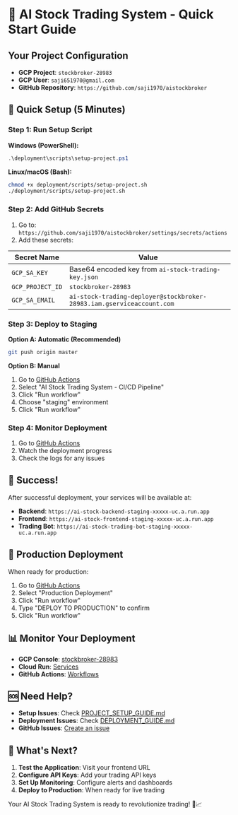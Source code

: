 # 🚀 AI Stock Trading System - Quick Start Guide

## Your Project Configuration

- **GCP Project**: `stockbroker-28983`
- **GCP User**: `saji651970@gmail.com`
- **GitHub Repository**: `https://github.com/saji1970/aistockbroker`

## 🎯 Quick Setup (5 Minutes)

### Step 1: Run Setup Script

**Windows (PowerShell):**
```powershell
.\deployment\scripts\setup-project.ps1
```

**Linux/macOS (Bash):**
```bash
chmod +x deployment/scripts/setup-project.sh
./deployment/scripts/setup-project.sh
```

### Step 2: Add GitHub Secrets

1. Go to: `https://github.com/saji1970/aistockbroker/settings/secrets/actions`
2. Add these secrets:

| Secret Name | Value |
|-------------|-------|
| `GCP_SA_KEY` | Base64 encoded key from `ai-stock-trading-key.json` |
| `GCP_PROJECT_ID` | `stockbroker-28983` |
| `GCP_SA_EMAIL` | `ai-stock-trading-deployer@stockbroker-28983.iam.gserviceaccount.com` |

### Step 3: Deploy to Staging

**Option A: Automatic (Recommended)**
```bash
git push origin master
```

**Option B: Manual**
1. Go to [GitHub Actions](https://github.com/saji1970/aistockbroker/actions)
2. Select "AI Stock Trading System - CI/CD Pipeline"
3. Click "Run workflow"
4. Choose "staging" environment
5. Click "Run workflow"

### Step 4: Monitor Deployment

1. Go to [GitHub Actions](https://github.com/saji1970/aistockbroker/actions)
2. Watch the deployment progress
3. Check the logs for any issues

## 🎉 Success!

After successful deployment, your services will be available at:

- **Backend**: `https://ai-stock-backend-staging-xxxxx-uc.a.run.app`
- **Frontend**: `https://ai-stock-frontend-staging-xxxxx-uc.a.run.app`
- **Trading Bot**: `https://ai-stock-trading-bot-staging-xxxxx-uc.a.run.app`

## 🔧 Production Deployment

When ready for production:

1. Go to [GitHub Actions](https://github.com/saji1970/aistockbroker/actions)
2. Select "Production Deployment"
3. Click "Run workflow"
4. Type "DEPLOY TO PRODUCTION" to confirm
5. Click "Run workflow"

## 📊 Monitor Your Deployment

- **GCP Console**: [stockbroker-28983](https://console.cloud.google.com/home/dashboard?project=stockbroker-28983)
- **Cloud Run**: [Services](https://console.cloud.google.com/run?project=stockbroker-28983)
- **GitHub Actions**: [Workflows](https://github.com/saji1970/aistockbroker/actions)

## 🆘 Need Help?

- **Setup Issues**: Check [PROJECT_SETUP_GUIDE.md](deployment/PROJECT_SETUP_GUIDE.md)
- **Deployment Issues**: Check [DEPLOYMENT_GUIDE.md](deployment/DEPLOYMENT_GUIDE.md)
- **GitHub Issues**: [Create an issue](https://github.com/saji1970/aistockbroker/issues)

## 🎯 What's Next?

1. **Test the Application**: Visit your frontend URL
2. **Configure API Keys**: Add your trading API keys
3. **Set Up Monitoring**: Configure alerts and dashboards
4. **Deploy to Production**: When ready for live trading

Your AI Stock Trading System is ready to revolutionize trading! 🚀📈
